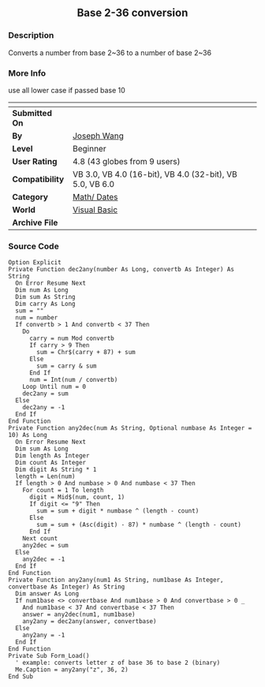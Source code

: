 ﻿<div align="center">

## Base 2\-36 conversion


</div>

### Description

Converts a number from base 2~36 to a number of base 2~36
 
### More Info
 
use all lower case if passed base 10


<span>             |<span>
---                |---
**Submitted On**   |
**By**             |[Joseph Wang](https://github.com/Planet-Source-Code/PSCIndex/blob/master/ByAuthor/joseph-wang.md)
**Level**          |Beginner
**User Rating**    |4.8 (43 globes from 9 users)
**Compatibility**  |VB 3\.0, VB 4\.0 \(16\-bit\), VB 4\.0 \(32\-bit\), VB 5\.0, VB 6\.0
**Category**       |[Math/ Dates](https://github.com/Planet-Source-Code/PSCIndex/blob/master/ByCategory/math-dates__1-37.md)
**World**          |[Visual Basic](https://github.com/Planet-Source-Code/PSCIndex/blob/master/ByWorld/visual-basic.md)
**Archive File**   |[](https://github.com/Planet-Source-Code/joseph-wang-base-2-36-conversion__1-5033/archive/master.zip)





### Source Code

```
Option Explicit
Private Function dec2any(number As Long, convertb As Integer) As String
  On Error Resume Next
  Dim num As Long
  Dim sum As String
  Dim carry As Long
  sum = ""
  num = number
  If convertb > 1 And convertb < 37 Then
    Do
      carry = num Mod convertb
      If carry > 9 Then
        sum = Chr$(carry + 87) + sum
      Else
        sum = carry & sum
      End If
      num = Int(num / convertb)
    Loop Until num = 0
    dec2any = sum
  Else
    dec2any = -1
  End If
End Function
Private Function any2dec(num As String, Optional numbase As Integer = 10) As Long
  On Error Resume Next
  Dim sum As Long
  Dim length As Integer
  Dim count As Integer
  Dim digit As String * 1
  length = Len(num)
  If length > 0 And numbase > 0 And numbase < 37 Then
    For count = 1 To length
      digit = Mid$(num, count, 1)
      If digit <= "9" Then
        sum = sum + digit * numbase ^ (length - count)
      Else
        sum = sum + (Asc(digit) - 87) * numbase ^ (length - count)
      End If
    Next count
    any2dec = sum
  Else
    any2dec = -1
  End If
End Function
Private Function any2any(num1 As String, num1base As Integer, convertbase As Integer) As String
  Dim answer As Long
  If num1base <> convertbase And num1base > 0 And convertbase > 0 _
    And num1base < 37 And convertbase < 37 Then
    answer = any2dec(num1, num1base)
    any2any = dec2any(answer, convertbase)
  Else
    any2any = -1
  End If
End Function
Private Sub Form_Load()
  ' example: converts letter z of base 36 to base 2 (binary)
  Me.Caption = any2any("z", 36, 2)
End Sub
```

